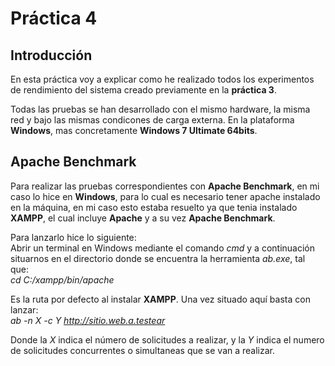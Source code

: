Práctica 4
======

Introducción
--------------

En esta práctica voy a explicar como he realizado todos los experimentos de rendimiento del sistema creado previamente en la **práctica 3**.

Todas las pruebas se han desarrollado con el mismo hardware, la misma red y bajo las mismas condicones de carga externa. En la plataforma **Windows**, mas concretamente **Windows 7 Ultimate 64bits**.

Apache Benchmark
---------------------

Para realizar las pruebas correspondientes con **Apache Benchmark**, en mi caso lo hice en **Windows**, para lo cual es necesario tener apache instalado en la máquina, en mi caso esto estaba resuelto ya que tenia instalado **XAMPP**, el cual incluye **Apache** y a su vez **Apache Benchmark**.

Para lanzarlo hice lo siguiente:  
Abrir un terminal en Windows mediante el comando *cmd* y a continuación situarnos en el directorio donde se encuentra la herramienta *ab.exe*, tal que:  
*cd C:/xampp/bin/apache*  

Es la ruta por defecto al instalar **XAMPP**. Una vez situado aquí basta con lanzar:  
*ab -n X -c Y http://sitio.web.a.testear*  

Donde la *X* indica el número de solicitudes a realizar, y la *Y* indica el numero de solicitudes concurrentes o simultaneas que se van a realizar.